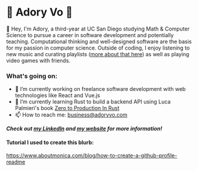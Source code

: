 # 🌊 Adory Vo 🌊
👋 Hey, I'm Adory, a third-year at UC San Diego studying Math & Computer Science to pursue a career in software development and potentially teaching. Computational thinking and well-designed software are the basis for my passion in computer science. Outside of coding, I enjoy listening to new music and curating playlists ([more about that here](https://www.adoryvo.com/music/)) as well as playing video games with friends.

<!--
**AdoryVo/AdoryVo** is a ✨ _special_ ✨ repository because its `README.md` (this file) appears on your GitHub profile.

Here are some ideas to get you started:

- 🌱 I’m currently learning ...
- 👯 I’m looking to collaborate on ...
- 🤔 I’m looking for help with ...
- 💬 Ask me about ...
- 📫 How to reach me: ...
- 😄 Pronouns: ...
- ⚡ Fun fact: ...
-->

### What's going on:
- 🔭 I’m currently working on freelance software development with web technologies like React and Vue.js
- 🌱 I’m currently learning Rust to build a backend API using Luca Palmieri's book [Zero to Production In Rust](https://www.zero2prod.com/)
- 📫 How to reach me: business@adoryvo.com

_**Check out [my LinkedIn](https://www.linkedin.com/in/adoryvo/) and [my website](https://www.adoryvo.com/) for more information!**_

#### Tutorial I used to create this blurb:
https://www.aboutmonica.com/blog/how-to-create-a-github-profile-readme

